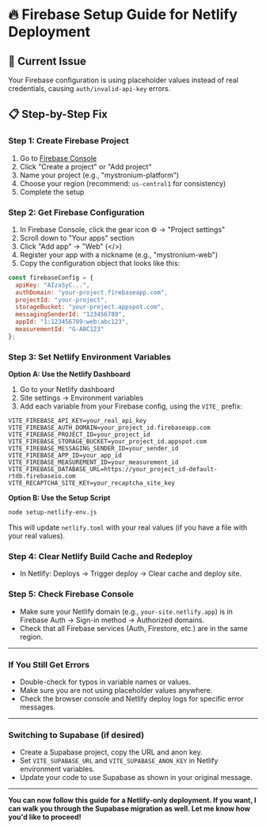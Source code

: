 # 🔥 Firebase Setup Guide for Netlify Deployment

## 🚨 **Current Issue**
Your Firebase configuration is using placeholder values instead of real credentials, causing `auth/invalid-api-key` errors.

## 📋 **Step-by-Step Fix**

### **Step 1: Create Firebase Project**

1. Go to [Firebase Console](https://console.firebase.google.com/)
2. Click "Create a project" or "Add project"
3. Name your project (e.g., "mystronium-platform")
4. Choose your region (recommend: `us-central1` for consistency)
5. Complete the setup

### **Step 2: Get Firebase Configuration**

1. In Firebase Console, click the gear icon ⚙️ → "Project settings"
2. Scroll down to "Your apps" section
3. Click "Add app" → "Web" (</>)
4. Register your app with a nickname (e.g., "mystronium-web")
5. Copy the configuration object that looks like this:

```javascript
const firebaseConfig = {
  apiKey: "AIzaSyC...",
  authDomain: "your-project.firebaseapp.com",
  projectId: "your-project",
  storageBucket: "your-project.appspot.com",
  messagingSenderId: "123456789",
  appId: "1:123456789:web:abc123",
  measurementId: "G-ABC123"
};
```

### **Step 3: Set Netlify Environment Variables**

**Option A: Use the Netlify Dashboard**
1. Go to your Netlify dashboard
2. Site settings → Environment variables
3. Add each variable from your Firebase config, using the `VITE_` prefix:

```
VITE_FIREBASE_API_KEY=your_real_api_key
VITE_FIREBASE_AUTH_DOMAIN=your_project_id.firebaseapp.com
VITE_FIREBASE_PROJECT_ID=your_project_id
VITE_FIREBASE_STORAGE_BUCKET=your_project_id.appspot.com
VITE_FIREBASE_MESSAGING_SENDER_ID=your_sender_id
VITE_FIREBASE_APP_ID=your_app_id
VITE_FIREBASE_MEASUREMENT_ID=your_measurement_id
VITE_FIREBASE_DATABASE_URL=https://your_project_id-default-rtdb.firebaseio.com
VITE_RECAPTCHA_SITE_KEY=your_recaptcha_site_key
```

**Option B: Use the Setup Script**
```sh
node setup-netlify-env.js
```
This will update `netlify.toml` with your real values (if you have a file with your real values).

### **Step 4: Clear Netlify Build Cache and Redeploy**
- In Netlify: Deploys → Trigger deploy → Clear cache and deploy site.

### **Step 5: Check Firebase Console**
- Make sure your Netlify domain (e.g., `your-site.netlify.app`) is in Firebase Auth → Sign-in method → Authorized domains.
- Check that all Firebase services (Auth, Firestore, etc.) are in the same region.

---

### **If You Still Get Errors**
- Double-check for typos in variable names or values.
- Make sure you are not using placeholder values anywhere.
- Check the browser console and Netlify deploy logs for specific error messages.

---

### **Switching to Supabase (if desired)**
- Create a Supabase project, copy the URL and anon key.
- Set `VITE_SUPABASE_URL` and `VITE_SUPABASE_ANON_KEY` in Netlify environment variables.
- Update your code to use Supabase as shown in your original message.

---

**You can now follow this guide for a Netlify-only deployment. If you want, I can walk you through the Supabase migration as well. Let me know how you'd like to proceed!** 